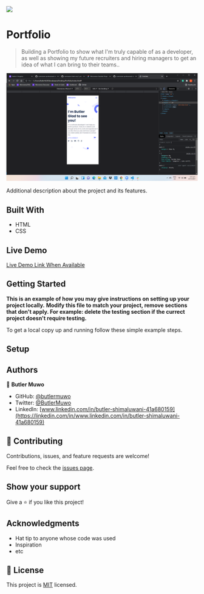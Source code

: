 ![](https://img.shields.io/badge/Microverse-blueviolet)

# Portfolio

>Building a Portfolio to show what I'm truly capable of as a developer, as well as showing my future recruiters and hiring managers to get an idea of what I can bring to their teams..

![screenshot](Images/demoscreen.png)

Additional description about the project and its features.

## Built With

- HTML
- CSS

## Live Demo

[Live Demo Link When Available](https://livedemo.com)


## Getting Started

**This is an example of how you may give instructions on setting up your project locally.**
**Modify this file to match your project, remove sections that don't apply. For example: delete the testing section if the currect project doesn't require testing.**


To get a local copy up and running follow these simple example steps.


## Setup




## Authors

👤 **Butler Muwo**

- GitHub: [@butlermuwo](https://github.com/githubhandle)
- Twitter: [@ButlerMuwo](https://twitter.com/twitterhandle)
- LinkedIn: [www.linkedin.com/in/butler-shimaluwani-41a680159](https://linkedin.com/in/www.linkedin.com/in/butler-shimaluwani-41a680159)


## 🤝 Contributing

Contributions, issues, and feature requests are welcome!

Feel free to check the [issues page](../../issues/).

## Show your support

Give a ⭐️ if you like this project!

## Acknowledgments

- Hat tip to anyone whose code was used
- Inspiration
- etc

## 📝 License

This project is [MIT](./MIT.md) licensed.
